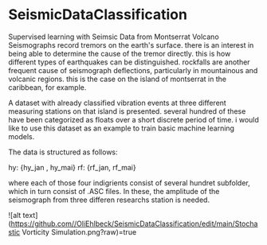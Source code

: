 # SeismicDataClassification
Supervised learning with Seimsic Data from Montserrat Volcano
Seismographs record tremors on the earth's surface. 
there is an interest in being able to determine the cause of the tremor directly. 
this is how different types of earthquakes can be distinguished. rockfalls are another frequent cause of seismograph deflections, particularly in mountainous and volcanic
regions. 
this is the case on the island of montserrat in the caribbean, for example.

A dataset with already classified vibration events at three different measuring
stations on that island is presented. several hundred of these have been categorized as 
floats over a short discrete period of time. i would like to use this dataset as an example to train
basic machine learning models.

The data is structured as follows: 

hy: {hy_jan , hy_mai}
rf: {rf_jan, rf_mai}

where each of those four indigrients consist of several hundret subfolder, which in turn consist of .ASC files. In these, the amplitude of the seismograph from three differen researchs station is needed. 

![alt text](https://github.com//OliEhlbeck/SeismicDataClassification/edit/main/Stochastic Vorticity Simulation.png?raw)=true

